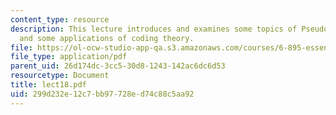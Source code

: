 ```yaml
---
content_type: resource
description: This lecture introduces and examines some topics of Pseudo-randomness
  and some applications of coding theory.
file: https://ol-ocw-studio-app-qa.s3.amazonaws.com/courses/6-895-essential-coding-theory-fall-2004/299d232e12c7bb97728ed74c88c5aa92_lect18.pdf
file_type: application/pdf
parent_uid: 26d174dc-3cc5-30d8-1243-142ac6dc6d53
resourcetype: Document
title: lect18.pdf
uid: 299d232e-12c7-bb97-728e-d74c88c5aa92
---
```


